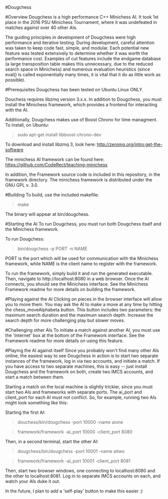 #Dougchess

#Overview
Dougchess is a high performance C++ Minichess AI. It took 1st place in the 2016 PSU Minichess Tournament,
where it was undefeated in matches against over 40 other AIs.

The guiding principles in development of Dougchess were high performance and iterative testing.
During development, careful attention was taken to keep code fast, simple, and modular.
Each potential new feature was tested extensively to determine whether it was worth the performance cost.
Examples of cut features include the endgame database (a large transposition table makes this unnecessary, due
to the reduced search space in Minichess) and numerous evaluation heuristics (since eval() is called
exponentially many times, it is vital that it do as little work as possible).

#Prerequisites
Dougchess has been tested on Ubuntu Linux ONLY.

Douchess requires libzmq version 3.x.x. In addition to Dougchess, you must
install the Minichess framework, which provides a frontend for interacting
with the AI.

Additionally, Dougchess makes use of Boost Chrono for time managment. To install, on Ubuntu:

> sudo apt-get install libboost-chrono-dev

To download and install libzmq 3, look here: http://zeromq.org/intro:get-the-software

The minichess AI framework can be found here: https://github.com/CodeRect/teaching-minichess

In addition, the Framework source code is included in this repository, in the framework directory.
The minichess framework is distributed under the GNU GPL v. 3.0.

#Building 
To build, use the included makefile:

> make

The binary will appear at bin/dougchess.

#Starting the AI
To run Dougchess, you must run both Dougchess itself and the Minichess framework.

To run Dougchess: 
> bin/dougchess -p PORT -n NAME

PORT is the port which will be used for communication with
the Minichess framework, while NAME is the client name to register
with the framework.

To run the framework, simply build it and run the generated executable.
Then, navigate to http://localhost:8080 in a web browser. Once the AI connects,
you should see the Minichess interface. See the Minichess Framework readme for more
details on building the framework.

#Playing against the AI
Clicking on pieces in the browser interface will allow you to move them. You may ask the AI
to make a move at any time by hitting the chess_moveAlphabeta button. This button includes two
parameters: the maximum search duration and the maximum search depth. Increase the search depth
for more challenging play but slower moves.

#Challenging other AIs
To initiate a match against another AI, you must use the 'Internet' box at the bottom of the Framework
interface. See the Framework readme for more details on using this feature.

#Playing the AI against itself
Since you probably won't find many other AIs online, the easiest way to see Dougchess
in action is to start two separate instances of the framework, log in via two accounts, and initiate a match.
If you have access to two separate machines, this is easy -- just install Dougchess and the framework on
both, create two IMCS accounts, and start a match between them.

Starting a match on the local machine is slightly trickier, since you must start two AIs and frameworks
with separate ports. The ai_port and client_port for each AI must not conflict. So, for example, running
two AIs might look something like this:

Starting the first AI:
> douchess/bin/dougchess -port 10000 -name aione

> framework/framework -ai_port 10000 -client_port 8080

Then, in a second terminal, start the other AI: 
> dougchess/bin/dougchess -port 10001 -name aitwo

> framework/framework -ai_port 10001 -client_port 8081

Then, start two browser windows, one connecting to localhost:8080 and the other to localhost:8081.
Log in to separate IMCS accounts on each, and watch your AIs duke it out.

In the future, I plan to add a 'self-play' button to make this easier :)